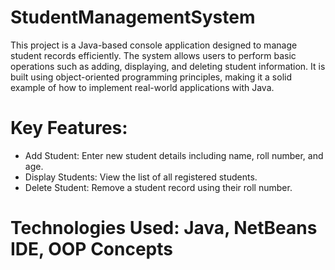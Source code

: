 # StudentManagementSystem
This project is a Java-based console application designed to manage student records efficiently. The system allows users to perform basic operations such as adding, displaying, and deleting student information. It is built using object-oriented programming principles, making it a solid example of how to implement real-world applications with Java.
# Key Features:
* Add Student: Enter new student details including name, roll number, and age.
* Display Students: View the list of all registered students.
* Delete Student: Remove a student record using their roll number.
# Technologies Used: Java, NetBeans IDE, OOP Concepts
